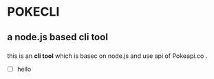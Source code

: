 # POKECLI
## a node.js based cli tool

###
 this is an **cli tool** which is basec on node.js and use api of Pokeapi.co .

 - [ ] hello
